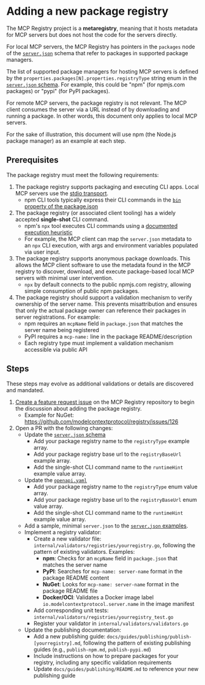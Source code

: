 # Adding a new package registry

The MCP Registry project is a **metaregistry**, meaning that it hosts metadata for MCP servers but does not host the code for the servers directly.

For local MCP servers, the MCP Registry has pointers in the `packages` node of the [`server.json`](../../reference/server-json/generic-server-json.md) schema that refer to packages in supported package managers.

The list of supported package managers for hosting MCP servers is defined by the `properties.packages[N].properties.registryType` string enum in the [`server.json` schema](../../reference/server-json/server.schema.json). For example, this could be "npm" (for npmjs.com packages) or "pypi" (for PyPI packages).

For remote MCP servers, the package registry is not relevant. The MCP client consumes the server via a URL instead of by downloading and running a package. In other words, this document only applies to local MCP servers.

For the sake of illustration, this document will use npm (the Node.js package manager) as an example at each step.

## Prerequisites

The package registry must meet the following requirements:

1. The package registry supports packaging and executing CLI apps. Local MCP servers use the [stdio transport](https://modelcontextprotocol.io/docs/concepts/transports#standard-input%2Foutput-stdio).
   - npm CLI tools typically express their CLI commands in the [`bin` property of the package.json](https://docs.npmjs.com/cli/v11/configuring-npm/package-json#bin)
1. The package registry (or associated client tooling) has a widely accepted **single-shot** CLI command.
   - npm's `npx` tool executes CLI commands using a [documented execution heuristic](https://docs.npmjs.com/cli/v11/commands/npx#description)
   - For example, the MCP client can map the `server.json` metadata to an `npx` CLI execution, with args and environment variables populated via user input.
1. The package registry supports anonymous package downloads. This allows the MCP client software to use the metadata found in the MCP registry to discover, download, and execute package-based local MCP servers with minimal user intervention.
   - `npx` by default connects to the public npmjs.com registry, allowing simple consumption of public npm packages.
1. The package registry should support a validation mechanism to verify ownership of the server name. This prevents misattribution and ensures that only the actual package owner can reference their packages in server registrations. For example:
   - npm requires an `mcpName` field in `package.json` that matches the server name being registered
   - PyPI requires a `mcp-name:` line in the package README/description
   - Each registry type must implement a validation mechanism accessible via public API

## Steps

These steps may evolve as additional validations or details are discovered and mandated.

1. [Create a feature request issue](https://github.com/modelcontextprotocol/registry/issues/new?template=feature_request.md) on the MCP Registry repository to begin the discussion about adding the package registry.
   - Example for NuGet: https://github.com/modelcontextprotocol/registry/issues/126
1. Open a PR with the following changes:
   - Update the [`server.json` schema](../../reference/server-json/server.schema.json)
     - Add your package registry name to the `registryType` example array.
     - Add your package registry base url to the `registryBaseUrl` example array.
     - Add the single-shot CLI command name to the `runtimeHint` example value array.
   - Update the [`openapi.yaml`](../../reference/api/openapi.yaml)
     - Add your package registry name to the `registryType` enum value array.
     - Add your package registry base url to the `registryBaseUrl` enum value array.
     - Add the single-shot CLI command name to the `runtimeHint` example value array.
   - Add a sample, minimal `server.json` to the [`server.json` examples](../../reference/server-json/generic-server-json.md).
   - Implement a registry validator:
      - Create a new validator file: `internal/validators/registries/yourregistry.go`, following the pattern of existing validators. Examples:
         - **npm**: Checks for an `mcpName` field in `package.json` that matches the server name
         - **PyPI**: Searches for `mcp-name: server-name` format in the package README content
         - **NuGet**: Looks for `mcp-name: server-name` format in the package README file
         - **Docker/OCI**: Validates a Docker image label `io.modelcontextprotocol.server.name` in the image manifest
      - Add corresponding unit tests: `internal/validators/registries/yourregistry_test.go`
      - Register your validator in `internal/validators/validators.go`
   - Update the publishing documentation:
      - Add a new publishing guide: `docs/guides/publishing/publish-[yourregistry].md`, following the pattern of existing publishing guides (e.g., `publish-npm.md`, `publish-pypi.md`)
      - Include instructions on how to prepare packages for your registry, including any specific validation requirements
      - Update `docs/guides/publishing/README.md` to reference your new publishing guide

